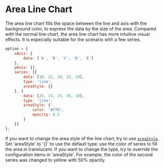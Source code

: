# Area Line Chart

The area line chart fills the space between the line and axis with the background color, to express the data by the size of the area. Compared with the normal line chart, the area line chart has more intuitive visual effects. It is especially suitable for the scenario with a few series.

<!-- embed -->
```js
option = {
    xAxis: {
        data: ['A', 'B', 'C', 'D', 'E']
    },
    yAxis: {},
    series: [{
        data: [10, 22, 28, 23, 19],
        type: 'line',
        areaStyle: {}
    }, {
        data: [25, 14, 23, 35, 10],
        type: 'line',
        areaStyle: {
            color: '#ff0',
            opacity: 0.5
        }
    }]
};
```

If you want to change the area style of the line chart, try to use [`areaStyle`](${optionPath}series-line.areaStyle). Set 'areaStyle' to '{}' to use the default type: use the color of series to fill the area in translucent. If you want to change the type, try to override the configuration items in 'areaStyle'. For example, the color of the second series was changed to yellow with 50% opacity.